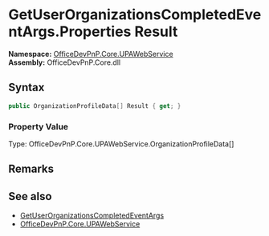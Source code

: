 # GetUserOrganizationsCompletedEventArgs.Properties Result
  

**Namespace:** [OfficeDevPnP.Core.UPAWebService](OfficeDevPnP.Core.UPAWebService.md)  
**Assembly:** OfficeDevPnP.Core.dll  
## Syntax
```C#
public OrganizationProfileData[] Result { get; }
```

### Property Value
Type: OfficeDevPnP.Core.UPAWebService.OrganizationProfileData[]  

## Remarks

  
## See also
- [GetUserOrganizationsCompletedEventArgs](OfficeDevPnP.Core.UPAWebService.GetUserOrganizationsCompletedEventArgs.md) 
- [OfficeDevPnP.Core.UPAWebService](OfficeDevPnP.Core.UPAWebService.md) 
